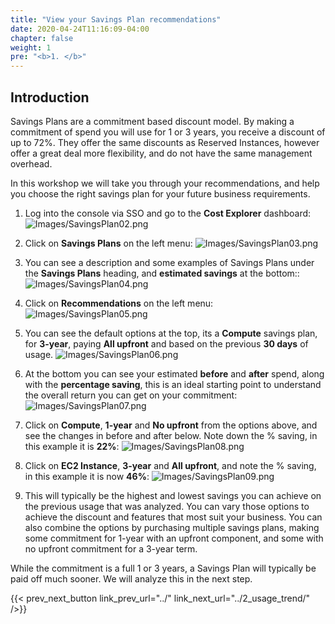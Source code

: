 ```yaml
---
title: "View your Savings Plan recommendations"
date: 2020-04-24T11:16:09-04:00
chapter: false
weight: 1
pre: "<b>1. </b>"
---
```


## Introduction
Savings Plans are a commitment based discount model. By making a commitment of spend you will use for 1 or 3 years, you receive a discount of up to 72%. They offer the same discounts as Reserved Instances, however offer a great deal more flexibility, and do not have the same management overhead.

In this workshop we will take you through your recommendations, and help you choose the right savings plan for your future business requirements.

1. Log into the console via SSO and go to the **Cost Explorer** dashboard:
![Images/SavingsPlan02.png](/Cost/100_3_Pricing_Models/Images/SavingsPlan02.png)

2. Click on **Savings Plans** on the left menu:
![Images/SavingsPlan03.png](/Cost/100_3_Pricing_Models/Images/SavingsPlan03.png)

3. You can see a description and some examples of Savings Plans under the **Savings Plans** heading, and **estimated savings** at the bottom::
![Images/SavingsPlan04.png](/Cost/100_3_Pricing_Models/Images/SavingsPlan04.png)

4. Click on **Recommendations** on the left menu:
![Images/SavingsPlan05.png](/Cost/100_3_Pricing_Models/Images/SavingsPlan05.png)

5. You can see the default options at the top, its a **Compute** savings plan, for **3-year**, paying **All upfront** and based on the previous **30 days** of usage.
![Images/SavingsPlan06.png](/Cost/100_3_Pricing_Models/Images/SavingsPlan06.png)

6. At the bottom you can see your estimated **before** and **after** spend, along with the **percentage saving**, this is an ideal starting point to understand the overall return you can get on your commitment:
![Images/SavingsPlan07.png](/Cost/100_3_Pricing_Models/Images/SavingsPlan07.png)

7. Click on **Compute**, **1-year** and **No upfront** from the options above, and see the changes in before and after below. Note down the % saving, in this example it is **22%**:
![Images/SavingsPlan08.png](/Cost/100_3_Pricing_Models/Images/SavingsPlan08.png)

8. Click on **EC2 Instance**, **3-year** and **All upfront**, and note the % saving, in this example it is now **46%**:
![Images/SavingsPlan09.png](/Cost/100_3_Pricing_Models/Images/SavingsPlan09.png)

9. This will typically be the highest and lowest savings you can achieve on the previous usage that was analyzed. You can vary those options to achieve the discount and features that most suit your business. You can also combine the options by purchasing multiple savings plans, making some commitment for 1-year with an upfront component, and some with no upfront commitment for a 3-year term.

While the commitment is a full 1 or 3 years, a Savings Plan will typically be paid off much sooner. We will analyze this in the next step.

{{< prev_next_button link_prev_url="../" link_next_url="../2_usage_trend/" />}}